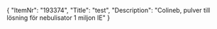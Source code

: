 {
  "ItemNr": "193374",
  "Title": "test",
  "Description": "Colineb, pulver till lösning för nebulisator 1 miljon IE"
}